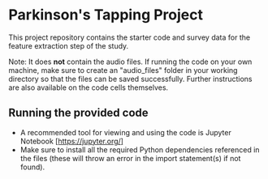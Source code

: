 # Parkinson's Tapping Project 
This project repository contains the starter code and survey data for the feature extraction step of the study. 

Note: It does **not** contain the audio files. If running the code on your own machine, make sure to create an "audio_files" folder in your working directory so that the files can be saved successfully. Further instructions are also available on the code cells themselves.

## Running the provided code 
- A recommended tool for viewing and using the code is Jupyter Notebook [https://jupyter.org/]
- Make sure to install all the required Python dependencies referenced in the files (these will throw an error in the import statement(s) if not found).
